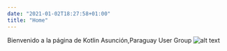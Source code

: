 ```yaml
---
date: "2021-01-02T18:27:58+01:00"
title: "Home"
---
```


Bienvenido a la página de Kotlin Asunción,Paraguay User Group ![alt text](https://upload.wikimedia.org/wikipedia/commons/thumb/2/27/Flag_of_Paraguay.svg/20px-Flag_of_Paraguay.svg.png "Flag Paraguay")


